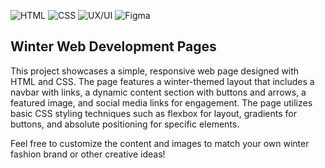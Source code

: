 ![HTML](https://img.shields.io/badge/HTML5-E34F26?style=for-the-badge&logo=html5&logoColor=white)
![CSS](https://img.shields.io/badge/CSS3-1572B6?style=for-the-badge&logo=css3&logoColor=white)
![UX/UI](https://img.shields.io/badge/UX%2FUI-000000?style=for-the-badge&logo=figma&logoColor=white)
![Figma](https://img.shields.io/badge/Figma-F24E1E?style=for-the-badge&logo=figma&logoColor=white)


## Winter Web Development Pages

This project showcases a simple, responsive web page designed with HTML and CSS. The page features a winter-themed layout that includes a navbar with links, a dynamic content section with buttons and arrows, a featured image, and social media links for engagement. The page utilizes basic CSS styling techniques such as flexbox for layout, gradients for buttons, and absolute positioning for specific elements.

Feel free to customize the content and images to match your own winter fashion brand or other creative ideas!
